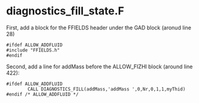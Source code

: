 # diagnostics_fill_state.F

First, add a block for the FFIELDS header under the GAD block (aronud line 28)
```
#ifdef ALLOW_ADDFLUID
#include "FFIELDS.h"
#endif
```

Second, add a line for addMass before the ALLOW_FIZHI block (around line 422):
```
#ifdef ALLOW_ADDFLUID
        CALL DIAGNOSTICS_FILL(addMass,'addMass ',0,Nr,0,1,1,myThid)
#endif /* ALLOW_ADDFLUID */
```
